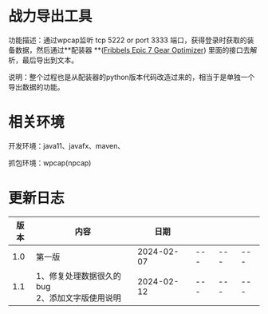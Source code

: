 # 战力导出工具

功能描述：通过wpcap监听 tcp 5222 or port 3333 端口，获得登录时获取的装备数据，然后通过**配装器
**([Fribbels Epic 7 Gear Optimizer](https://github.com/fribbels/Fribbels-Epic-7-Optimizer#rating-filters))
里面的接口去解析，最后导出到文本。

说明：整个过程也是从配装器的python版本代码改造过来的，相当于是单独一个导出数据的功能。

# 相关环境

开发环境：java11、javafx、maven、

抓包环境：wpcap(npcap)

# 更新日志

| 版本  | 内容                             | 日期         |     |     |     |
|-----|--------------------------------|------------|-----|-----|-----|
| 1.0 | 第一版                            | 2024-02-07 | --- | --- | --- |
| 1.1 | 1、修复处理数据很久的bug<br/>2、添加文字版使用说明 | 2024-02-12 | --- | --- | --- |

